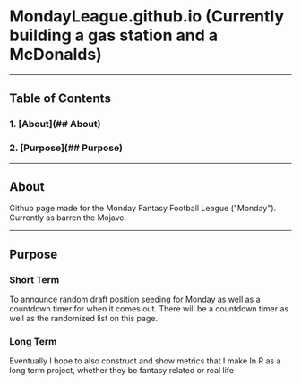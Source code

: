 # MondayLeague.github.io (Currently building a gas station and a McDonalds)
---
## Table of Contents 
### 1. [About](## About)
### 2. [Purpose](## Purpose)

---
## About 
Github page made for the Monday Fantasy Football League ("Monday"). Currently as barren the Mojave.

---

## Purpose
### Short Term
To announce random draft position seeding for Monday as well as a countdown timer for when it comes out. There will be a countdown timer as well as the randomized list on this page. 
### Long Term
Eventually I hope to also construct and show metrics that I make In R as a long term project, whether they be fantasy related or real life  


